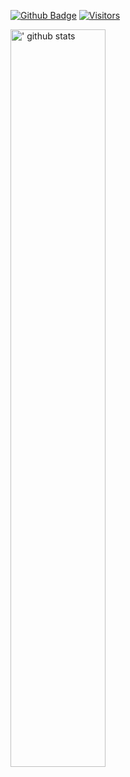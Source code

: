 [![Github Badge](http://img.shields.io/badge/-Github-black?style=flat-square&logo=github&link=https://github.com/lucaslouca/)](https://github.com/lucaslouca/) 
[![Visitors](https://visitor-badge.glitch.me/badge?page_id=lucaslouca.visitor-badge)](https://github.com/lucaslouca) 

<a href="https://github.com/lucaslouca/handle-path-oz">
  <img width="55%" align="left" alt="' github stats" src="https://github-readme-stats.vercel.app/api?username=lucaslouca&show_icons=true&hide_border=true" />
</a>
